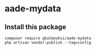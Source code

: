 # aade-mydata

## Install this package

```
composer require gkalmouksi/aade-mydata
php artisan vendor:publish --tag=config
```


